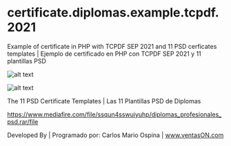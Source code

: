 # certificate.diplomas.example.tcpdf.2021
Example of certificate in PHP with TCPDF SEP 2021 and 11 PSD cerficates templates
| Ejemplo de certificado en PHP con TCPDF SEP 2021 y 11 plantillas PSD

![alt text](https://i.postimg.cc/pXQfV6NN/001-diploma.png)

![alt text](https://i.postimg.cc/Kz9LygJR/diplomas-screenshot-2021-09-18-at-20-11-30.png)

The 11 PSD Certificate Templates | Las 11 Plantillas PSD de Diplomas

https://www.mediafire.com/file/ssqun4sswuiyuhp/diplomas_profesionales_psd.rar/file

Developed By | Programado por: Carlos Mario Ospina | www.ventasON.com
